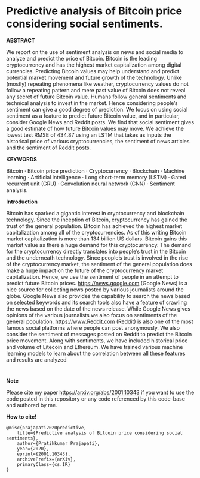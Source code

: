 # Predictive analysis of Bitcoin price considering social sentiments.

**ABSTRACT**

We report on the use of sentiment analysis on news and social media to analyze and predict the price of
Bitcoin. Bitcoin is the leading cryptocurrency and has the highest market capitalization among digital
currencies. Predicting Bitcoin values may help understand and predict potential market movement and
future growth of the technology. Unlike (mostly) repeating phenomena like weather, cryptocurrency
values do not follow a repeating pattern and mere past value of Bitcoin does not reveal any secret of
future Bitcoin value. Humans follow general sentiments and technical analysis to invest in the market.
Hence considering people’s sentiment can give a good degree of prediction. We focus on using social
sentiment as a feature to predict future Bitcoin value, and in particular, consider Google News and
Reddit posts. We find that social sentiment gives a good estimate of how future Bitcoin values may
move. We achieve the lowest test RMSE of 434.87 using an LSTM that takes as inputs the historical price of various cryptocurrencies, the sentiment of news articles and the sentiment of Reddit posts.

**KEYWORDS**

Bitcoin · Bitcoin price prediction · Cryptocurrency · Blockchain · Machine learning · Artificial intelligence ·
Long short-term memory (LSTM) · Gated recurrent unit (GRU) · Convolution neural network (CNN) · Sentiment
analysis.

**Introduction**

Bitcoin has sparked a gigantic interest in cryptocurrency and blockchain technology. Since the inception of Bitcoin,
cryptocurrency has gained the trust of the general population. Bitcoin has achieved the highest market capitalization
among all of the cryptocurrencies. As of this writing Bitcoin market capitalization is more than 134 billion US dollars.
Bitcoin gains this market value as there a huge demand for this cryptocurrency. The demand for the cryptocurrency
directly translates into people’s trust in the Bitcoin and the underneath technology. Since people’s trust is involved in
the rise of the cryptocurrency market, the sentiment of the general population does make a huge impact on the future of
the cryptocurrency market capitalization. Hence, we use the sentiment of people in an attempt to predict future Bitcoin
prices. https://news.google.com (Google News) is a nice source for collecting news posted by various journalists around
the globe. Google News also provides the capability to search the news based on selected keywords and its search tools
also have a feature of crawling the news based on the date of the news release. While Google News gives opinions
of the various journalists we also focus on sentiments of the general population. https://www.Reddit.com (Reddit) is
also one of the most famous social platforms where people can post anonymously. We also consider the sentiment of
messages posted on Reddit to predict the Bitcoin price movement. Along with sentiments, we have included historical
price and volume of Litecoin and Ethereum. We have trained various machine learning models to learn about the
correlation between all these features and results are analyzed


#
**Note**

Please cite my paper https://arxiv.org/abs/2001.10343 if you want to use the code posted in this repository or any code referenced by this code-base and authored by me.


**How to cite!**

```
@misc{prajapati2020predictive,
    title={Predictive analysis of Bitcoin price considering social sentiments},
    author={Pratikkumar Prajapati},
    year={2020},
    eprint={2001.10343},
    archivePrefix={arXiv},
    primaryClass={cs.IR}
}
```
#
